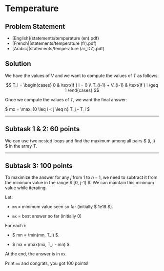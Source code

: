 # Temperature

## Problem Statement
- [English](statements/temperature (en).pdf)
- [French](statements/temperature (fr).pdf)
- [Arabic](statements/temperature (ar_DZ).pdf)

## Solution

We have the values of $V$ and we want to compute the values of $T$ as
follows:

$$
T_i =
\begin{cases}
0 & \text{if } i = 0 \\
T_{i-1} + V_{i-1} & \text{if } i \geq 1
\end{cases}
$$

Once we compute the values of $T$, we want the final answer:

$ mx = \max_{0 \leq i < j \leq n} T_j - T_i $

------------------------------------------------------------------------

## Subtask 1 & 2: 60 points

We can use two nested loops and find the maximum among all pairs $ (i,
j) $ in the array $T$.

------------------------------------------------------------------------

## Subtask 3: 100 points

To maximize the answer for any $j$ from 1 to $n-1$, we need to subtract
it from the minimum value in the range $ [0, j-1] $.
We can maintain this minimum value while iterating.

Let: 

- `mn` = minimum value seen so far (initially $ 1e18 $).

- `mx` = best answer so far (initially 0)

For each $i$: 

- $ mn = \min(mn, T_i) $.

- $ mx = \max(mx, T_i - mn) $.

At the end, the answer is in `mx`.

Print `mx` and congrats, you got 100 points!

